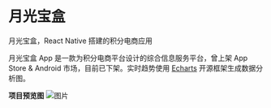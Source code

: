 # 月光宝盒
月光宝盒，React Native 搭建的积分电商应用

月光宝盒 App 是一款为积分电商平台设计的综合信息服务平台，曾上架 App Store & Android 市场，目前已下架。实时趋势使用 [Echarts](https://github.com/Tangxinzi/native-echarts) 开源框架生成数据分析图。

**项目预览图**
![图片](https://travelin-tute.ferer.net/wp-content/uploads/2019/11/go.png)
